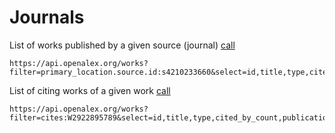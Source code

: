 # Journals

List of works published by a given source (journal) [call](https://api.openalex.org/works?filter=primary_location.source.id:s4210233660&select=id,title,type,cited_by_count,publication_year)
```
https://api.openalex.org/works?filter=primary_location.source.id:s4210233660&select=id,title,type,cited_by_count,publication_year
```
List of citing works of a given work [call](https://api.openalex.org/works?filter=cites:W2922895789&select=id,title,type,cited_by_count,publication_year&per_page=200&page=1)

```
https://api.openalex.org/works?filter=cites:W2922895789&select=id,title,type,cited_by_count,publication_year&per_page=200&page=1
```


```

```


```

```


```

```


```

```



